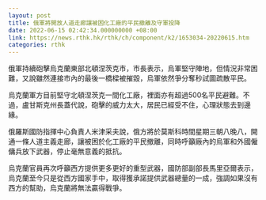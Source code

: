 ```yaml
---
layout: post
title: 俄軍將開放人道走廊讓被困化工廠的平民撤離及守軍投降
date: 2022-06-15 02:42:34.000000000 +08:00
link: https://news.rthk.hk/rthk/ch/component/k2/1653034-20220615.htm
categories: rthk
---
```


俄軍持續砲擊烏克蘭東部北頓涅茨克市，市長表示，烏軍堅守陣地，但情況非常困難，又說雖然連接市內的最後一橋樑被摧毀，烏軍依然爭分奪秒試圖疏散平民。

烏克蘭軍方目前堅守北頓涅茨克一間化工廠，裡面亦有超過500名平民避難。不過，盧甘斯克州長蓋代說，砲擊的威力太大，居民已經受不住，心理狀態去到邊緣。

俄羅斯國防指揮中心負責人米津采夫說，俄方將於莫斯科時間星期三朝八晚八，開通一條人道主義走廊，讓被困於化工廠的平民撤離，同時呼籲廠內的烏軍和外國僱傭兵放下武器，停止毫無意義的抵抗。

烏克蘭官員再次呼籲西方提供更多更好的重型武器，國防部副部長馬里亞爾表示，烏克蘭至今只是從西方國家手中，取得獲承諾提供武器總量的一成，強調如果沒有西方的幫助，烏克蘭將無法贏得戰爭。
